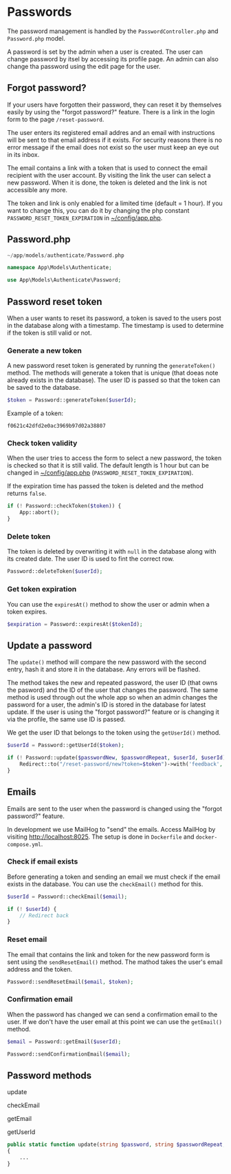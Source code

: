 # Passwords

The password management is handled by the `PasswordController.php` and `Password.php` model.

A password is set by the admin when a user is created. The user can change password by itsel by accessing its profile page. An admin can also change tha password using the edit page for the user.

## Forgot password?

If your users have forgotten their password, they can reset it by themselves easily by using the "forgot password?" feature. There is a link in the login form to the page `/reset-password`.

The user enters its registered email addres and an email with instructions will be sent to that email address if it exists. For security reasons there is no error message if the email does not exist so the user must keep an eye out in its inbox.

The email contains a link with a token that is used to connect the email recipient with the user account. By visiting the link the user can select a new password. When it is done, the token is deleted and the link is not accessible any more. 

The token and link is only enabled for a limited time (default = 1 hour). If you want to change this, you can do it by changing the php constant `PASSWORD_RESET_TOKEN_EXPIRATION` in [~/config/app.php](../configuration/app.md). 

## Password.php

```php title="Location"
~/app/models/authenticate/Password.php
```

```php title="Namespace"
namespace App\Models\Authenticate;
```

```php title="Import"
use App\Models\Authenticate\Password;
```

## Password reset token

When a user wants to reset its password, a token is saved to the users post in the database along with a timestamp. The timestamp is used to determine if the token is still valid or not.

### Generate a new token

A new password reset token is generated by running the `generateToken()` method. The methods will generate a token that is unique (that doeas note already exists in the database). The user ID is passed so that the token can be saved to the database.

```php
$token = Password::generateToken($userId);
```

Example of a token:

```
f0621c42dfd2e0ac3969b97d02a38807
```

### Check token validity

When the user tries to access the form to select a new password, the token is checked so that it is still valid. The default length is 1 hour but can be changed in [~/config/app.php](../configuration/app.md) (`PASSWORD_RESET_TOKEN_EXPIRATION`).

If the expiration time has passed the token is deleted and the method returns `false`.

```php
if (! Password::checkToken($token)) {
	App::abort();
}
```

### Delete token

The token is deleted by overwriting it with `null` in the database along with its created date. The user ID is used to fint the correct row.

```php
Password::deleteToken($userId);
```

### Get token expiration

You can use the `expiresAt()` method to show the user or admin when a token expires.

```php
$expiration = Password::expiresAt($tokenId);
```

## Update a password

The `update()` method will compare the new password with the second entry, hash it and store it in the database. Any errors will be flashed.

The method takes the new and repeated password, the user ID (that owns the pasword) and the ID of the user that changes the password. The same method is used through out the whole app so when an admin changes the password for a user, the admin's ID is stored in the database for latest update. If the user is using the "forgot password?" feature or is changing it via the profile, the same use ID is passed.

We get the user ID that belongs to the token using the `getUserId()` method.

```php
$userId = Password::getUserId($token);

if (! Password::update($passwordNew, $passwordRepeat, $userId, $userId)) {
	Redirect::to("/reset-password/new?token=$token")->with('feedback', 'password_update_failed');
}
```

## Emails

Emails are sent to the user when the password is changed using the "forgot password?" feature.

In development we use MailHog to "send" the emails. Access MailHog by visiting [http://localhost:8025](http://localhost:8025). The setup is done in `Dockerfile` and `docker-compose.yml`.

### Check if email exists

Before generating a token and sending an email we must check if the email exists in the database. You can use the `checkEmail()` method for this.

```php
$userId = Password::checkEmail($email);

if (! $userId) {
	// Redirect back
}
```

### Reset email

The email that contains the link and token for the new password form is sent using the `sendResetEmail()` method. The mathod takes the user's email address and the token.

```php
Password::sendResetEmail($email, $token);
```

### Confirmation email

When the password has changed we can send a confirmation email to the user. If we don't have the user email at this point we can use the `getEmail()` method.

```php
$email = Password::getEmail($userId);

Password::sendConfirmationEmail($email);
```

## Password methods

update

checkEmail

getEmail

getUserId


```php
public static function update(string $password, string $passwordRepeat, int $userId, int $updatedBy = null): bool
{
	...
}


```